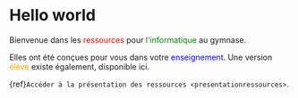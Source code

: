 ````{image} images/landing/img2.jpg
````
# Hello world

Bienvenue dans les <span style="color:red">ressources</span> pour <span style="color:green">l'informatique</span> au gymnase. 

Elles ont été conçues pour vous dans votre <span style="color:blue">enseignement</span>. Une version <span style="color:orange">élève</span> existe également, disponible ici. 

{ref}`Accéder à la présentation des ressources <presentationressources>`.